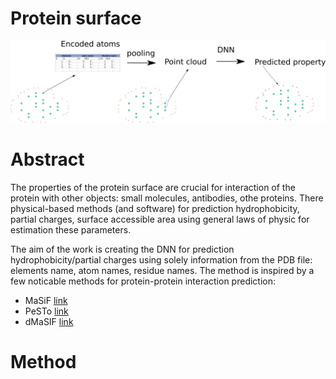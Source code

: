 # Protein surface
![overview](docs/pic0.png)
# Abstract 

The properties of the protein surface are crucial for interaction of the protein with other objects: small molecules, antibodies, othe proteins. 
There physical-based methods (and software) for prediction hydrophobicity, partial charges, surface accessible area using general laws of physic 
for estimation these parameters. 

The aim of the work is creating the DNN for prediction hydrophobicity/partial charges using solely information from the PDB file: elements name, atom names, residue names.
The method is inspired by a few noticable methods for protein-protein interaction prediction:
- MaSiF [link](https://github.com/LPDI-EPFL/masif) 
- PeSTo [link](https://github.com/LBM-EPFL/PeSTo) 
- dMaSIF [link](https://github.com/FreyrS/dMaSIF)


# Method 

